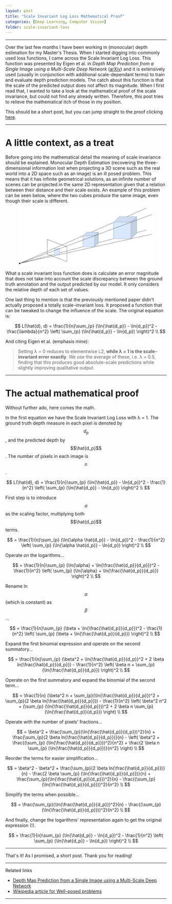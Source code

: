 ```yaml
---
layout: post
title: "Scale Invariant Log Loss Mathematical Proof"
categories: [Deep Learning, Computer Vision]
folder: scale-invariant-loss
---
```


<script type="text/x-mathjax-config">
MathJax.Hub.Config({
    TeX: {
      equationNumbers: {
        autoNumber: "AMS"
      }
    },
    tex2jax: {
    inlineMath: [ ['$', '$'] ],
    displayMath: [ ['$$', '$$'] ],
    processEscapes: true,
  }
});
MathJax.Hub.Register.MessageHook("Math Processing Error",function (message) {
      alert("Math Processing Error: "+message[1]);
    });
MathJax.Hub.Register.MessageHook("TeX Jax - parse error",function (message) {
      alert("Math Processing Error: "+message[1]);
    });
</script>
<script id="MathJax-script" async src="https://cdn.jsdelivr.net/npm/mathjax@3/es5/tex-mml-chtml.js"></script>


***

Over the last few months I have been working in (monocular) depth estimation for my Master's Thesis. When I started digging into commonly used loss functions, I came across the Scale Invariant Log Loss. This function was presented by Eigen et al. in *Depth Map Prediction from a Single Image using a Multi-Scale Deep Network* ([arXiv](https://arxiv.org/pdf/1406.2283.pdf)) and it is extensively used (usually in conjunction with additional scale-dependant terms) to train and evaluate depth prediction models. The catch about this function is that the scale of the predicted output does not affect its magnitude. When I first read that, I wanted to take a look at the mathematical proof of the scale invariance, but could not find any already written. Therefore, this post tries to relieve the mathematical itch of those in my position.

This should be a short post, but you can jump straight to the proof clicking [here](#the-actual-mathematical-proof).


***

# A little context, as a treat

Before going into the mathematical detail the meaning of scale invariance should be explained. Monocular Depth Estimation (recovering the three-dimensional information lost when projecting a 3D scene such as the real world into a 2D space such as an image) is an ill posed problem. This means that it has infinite geometrical solutions, as an infinite number of scenes can be projected in the same 2D representation given that a relation between their distance and their scale exists. An example of this problem can be seen below, where the two cubes produce the same image, even though their scale is different.

<figure align="center">
  <img src="./../images/scale-invariant-loss/projection.png" alt="Perspective projection of two cubes of different size."/>
</figure>

What a scale invariant loss function does is calculate an error magnitude that does not take into account the scale discrepancy between the ground truth annotation and the output predicted by our model. It only considers the relative depth of each set of values.

One last thing to mention is that the previously mentioned paper didn't actually proposed a totally scale-invariant loss. It proposed a function that can be tweaked to change the influence of the scale. The original equation is:

$$
L(\hat{d}, d) = \frac{1}{n}\sum_{p} (\ln{\hat{d_p}} - \ln{d_p})^2 - \frac{\lambda}{n^2} \left( \sum_{p} (\ln{\hat{d_p}} - \ln{d_p}) \right)^2 \\
$$


And citing Eigen et al. (emphasis mine):

> Setting λ = 0 reduces to elementwise L2, **while λ = 1 is the
scale-invariant error exactly**. We use the average of these, i.e. λ = 0.5, finding that this produces
good absolute-scale predictions while slightly improving qualitative output.

***

# The actual mathematical proof

Without further ado, here comes the math.

In the first equation we have the Scale Invariant Log Loss with λ = 1. The ground truth depth measure in each pixel is denoted by $$d_p$$, and the predicted depth by $$\hat{d_p}$$. The number of pixels in each image is $$n$$.

$$
L(\hat{d}, d) = \frac{1}{n}\sum_{p} (\ln{\hat{d_p}} - \ln{d_p})^2 - \frac{1}{n^2} \left( \sum_{p} (\ln{\hat{d_p}} - \ln{d_p}) \right)^2 \\
$$

First step is to introduce $$\alpha$$ as the scaling factor, multiplying both $$\hat{d_p}$$ terms.

$$
= \frac{1}{n}\sum_{p} (\ln{\alpha \hat{d_p}} - \ln{d_p})^2 - \frac{1}{n^2} \left( \sum_{p} (\ln{\alpha \hat{d_p}} - \ln{d_p}) \right)^2 \\
$$

Operate on the logarithms...

$$
= \frac{1}{n}\sum_{p} (\ln{\alpha} + \ln{\frac{\hat{d_p}}{d_p}})^2 - \frac{1}{n^2} \left( \sum_{p} (\ln{\alpha} + \ln{\frac{\hat{d_p}}{d_p}}) \right)^2 \\
$$

Rename ln $$\alpha$$ (which is constant) as $$\beta$$...

$$
= \frac{1}{n}\sum_{p} (\beta + \ln{\frac{\hat{d_p}}{d_p}})^2 - \frac{1}{n^2} \left( \sum_{p} (\beta + \ln{\frac{\hat{d_p}}{d_p}}) \right)^2 \\
$$

Expand the first binomial expression and operate on the second summatory...

$$
= \frac{1}{n}\sum_{p} (\beta^2 + \ln{\frac{\hat{d_p}}{d_p}}^2 + 2 \beta ln{\frac{\hat{d_p}}{d_p}}) - \frac{1}{n^2} \left( \beta n + \sum_{p} (\ln{\frac{\hat{d_p}}{d_p}}) \right)^2 \\
$$

Operate on the first summatory and expand the binomial of the second term...

$$
= \frac{1}{n} (\beta^2 n + \sum_{p}(\ln{\frac{\hat{d_p}}{d_p}})^2 + \sum_{p}(2 \beta ln{\frac{\hat{d_p}}{d_p}})) - \frac{1}{n^2} \left( \beta^2 n^2 + (\sum_{p} (\ln{\frac{\hat{d_p}}{d_p}}))^2 + 2 \beta n \sum_{p} (\ln{\frac{\hat{d_p}}{d_p}}) \right) \\
$$

Operate with the number of pixels' fractions...

$$
= \beta^2 + \frac{\sum_{p}(\ln{\frac{\hat{d_p}}{d_p}})^2}{n} + \frac{\sum_{p}(2 \beta ln{\frac{\hat{d_p}}{d_p}})}{n} - \left( \beta^2 + \frac{(\sum_{p} (\ln{\frac{\hat{d_p}}{d_p}}))^2}{n^2} + \frac{2 \beta n \sum_{p} (\ln{\frac{\hat{d_p}}{d_p}})}{n^2} \right) \\
$$

Reorder the terms for easier simplification...

$$
= \beta^2 - \beta^2 + \frac{\sum_{p}(2 \beta ln{\frac{\hat{d_p}}{d_p}})}{n} - \frac{2 \beta \sum_{p} (\ln{\frac{\hat{d_p}}{d_p}})}{n} + \frac{\sum_{p}(\ln{\frac{\hat{d_p}}{d_p}})^2}{n} - \frac{(\sum_{p} (\ln{\frac{\hat{d_p}}{d_p}}))^2}{n^2} \\
$$

Simplify the terms when possible...

$$
= \frac{\sum_{p}(\ln{\frac{\hat{d_p}}{d_p}})^2}{n} - \frac{(\sum_{p} (\ln{\frac{\hat{d_p}}{d_p}}))^2}{n^2} \\
$$

And finally, change the logarithms' representation again to get the original expression (!).

$$
= \frac{1}{n}\sum_{p} (\ln{\hat{d_p}} - \ln{d_p})^2 - \frac{1}{n^2} \left( \sum_{p} (\ln{\hat{d_p}} - \ln{d_p}) \right)^2 \\
$$


***

That's it! As I promised, a short post. Thank you for reading!

***

Related links
+ [Depth Map Prediction from a Single Image using a Multi-Scale Deep Network](https://arxiv.org/pdf/1406.2283.pdf)
+ [Wikipedia article for Well-posed problems](https://en.wikipedia.org/wiki/Well-posed_problem)

***

<!--https://github.com/mathjax/MathJax
https://benlansdell.github.io/computing/mathjax/-->